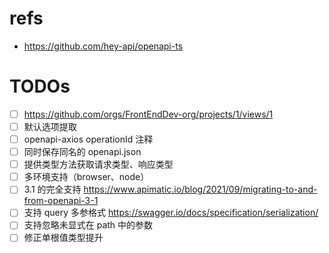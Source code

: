 # refs
- https://github.com/hey-api/openapi-ts

# TODOs
- [ ] <https://github.com/orgs/FrontEndDev-org/projects/1/views/1>
- [ ] 默认选项提取
- [ ] openapi-axios operationId 注释
- [ ] 同时保存同名的 openapi.json
- [ ] 提供类型方法获取请求类型、响应类型
- [ ] 多环境支持（browser、node）
- [ ] 3.1 的完全支持 https://www.apimatic.io/blog/2021/09/migrating-to-and-from-openapi-3-1
- [ ] 支持 query 多参格式 https://swagger.io/docs/specification/serialization/
- [ ] 支持忽略未显式在 path 中的参数
- [ ] 修正单根值类型提升
